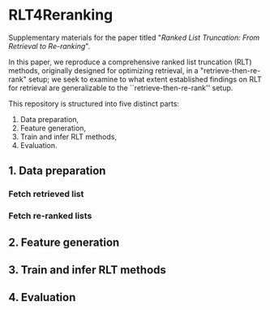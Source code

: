 # RLT4Reranking
Supplementary materials for the paper titled "_Ranked List Truncation: From Retrieval to Re-ranking_". 

In this paper, we reproduce a comprehensive ranked list truncation (RLT) methods, originally designed for optimizing retrieval, in a "retrieve-then-re-rank" setup; we seek to examine to what extent established findings on RLT for retrieval are generalizable to the ``retrieve-then-re-rank'' setup.

This repository is structured into five distinct parts:
1. Data preparation,
2. Feature generation,
3. Train and infer RLT methods,
4. Evaluation.

## 1. Data preparation

### Fetch retrieved list

### Fetch re-ranked lists

## 2. Feature generation

## 3. Train and infer RLT methods

## 4. Evaluation
